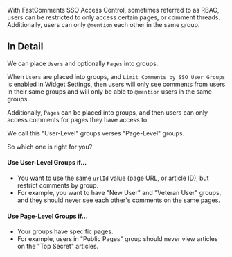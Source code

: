 With FastComments SSO Access Control, sometimes referred to as RBAC, users can be restricted to only access certain pages, or comment threads. Additionally,
users can only `@mention` each other in the same group.

## In Detail

We can place `Users` and optionally `Pages` into groups.

When `Users` are placed into groups, and `Limit Comments by SSO User Groups` is enabled in Widget Settings, then users
will only see comments from users in their same groups and will only be able to `@mention` users in the same groups.

Additionally, `Pages` can be placed into groups, and then users can only access comments for pages they have access to.

We call this "User-Level" groups verses "Page-Level" groups.

So which one is right for you?

#### Use User-Level Groups if...

- You want to use the same `urlId` value (page URL, or article ID), but restrict comments by group.
- For example, you want to have "New User" and "Veteran User" groups, and they should never see each other's comments on the same pages.

#### Use Page-Level Groups if...

- Your groups have specific pages.
- For example, users in "Public Pages" group should never view articles on the "Top Secret" articles.
